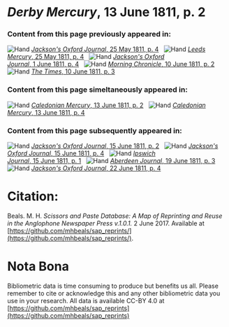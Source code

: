# *Derby Mercury*, 13 June 1811, p. 2  
  
### Content from this page previously appeared in:  
![Hand](http://scissorsandpaste.net/wp-content/uploads/2017/06/smallhandpointer.png) [*Jackson's Oxford Journal*, 25 May 1811, p. 4](https://mhbeals.github.io/sap_html/Jackson's-Oxford-Journal/Jackson's-Oxford-Journal-25-May-1811-p-4)  
![Hand](http://scissorsandpaste.net/wp-content/uploads/2017/06/smallhandpointer.png) [*Leeds Mercury*, 25 May 1811, p. 4](https://mhbeals.github.io/sap_html/Leeds-Mercury/Leeds-Mercury-25-May-1811-p-4)  
![Hand](http://scissorsandpaste.net/wp-content/uploads/2017/06/smallhandpointer.png) [*Jackson's Oxford Journal*, 1 June 1811, p. 4](https://mhbeals.github.io/sap_html/Jackson's-Oxford-Journal/Jackson's-Oxford-Journal-1-June-1811-p-4)  
![Hand](http://scissorsandpaste.net/wp-content/uploads/2017/06/smallhandpointer.png) [*Morning Chronicle*, 10 June 1811, p. 2](https://mhbeals.github.io/sap_html/Morning-Chronicle/Morning-Chronicle-10-June-1811-p-2)  
![Hand](http://scissorsandpaste.net/wp-content/uploads/2017/06/smallhandpointer.png) [*The Times*, 10 June 1811, p. 3](https://mhbeals.github.io/sap_html/The-Times/The-Times-10-June-1811-p-3)  
  
### Content from this page simeltaneously appeared in:  
![Hand](http://scissorsandpaste.net/wp-content/uploads/2017/06/smallhandpointer.png) [*Caledonian Mercury*, 13 June 1811, p. 2](https://mhbeals.github.io/sap_html/Caledonian-Mercury/Caledonian-Mercury-13-June-1811-p-2)  
![Hand](http://scissorsandpaste.net/wp-content/uploads/2017/06/smallhandpointer.png) [*Caledonian Mercury*, 13 June 1811, p. 4](https://mhbeals.github.io/sap_html/Caledonian-Mercury/Caledonian-Mercury-13-June-1811-p-4)  
  
### Content from this page subsequently appeared in:  
![Hand](http://scissorsandpaste.net/wp-content/uploads/2017/06/smallhandpointer.png) [*Jackson's Oxford Journal*, 15 June 1811, p. 2](https://mhbeals.github.io/sap_html/Jackson's-Oxford-Journal/Jackson's-Oxford-Journal-15-June-1811-p-2)  
![Hand](http://scissorsandpaste.net/wp-content/uploads/2017/06/smallhandpointer.png) [*Jackson's Oxford Journal*, 15 June 1811, p. 4](https://mhbeals.github.io/sap_html/Jackson's-Oxford-Journal/Jackson's-Oxford-Journal-15-June-1811-p-4)  
![Hand](http://scissorsandpaste.net/wp-content/uploads/2017/06/smallhandpointer.png) [*Ipswich Journal*, 15 June 1811, p. 1](https://mhbeals.github.io/sap_html/Ipswich-Journal/Ipswich-Journal-15-June-1811-p-1)  
![Hand](http://scissorsandpaste.net/wp-content/uploads/2017/06/smallhandpointer.png) [*Aberdeen Journal*, 19 June 1811, p. 3](https://mhbeals.github.io/sap_html/Aberdeen-Journal/Aberdeen-Journal-19-June-1811-p-3)  
![Hand](http://scissorsandpaste.net/wp-content/uploads/2017/06/smallhandpointer.png) [*Jackson's Oxford Journal*, 22 June 1811, p. 4](https://mhbeals.github.io/sap_html/Jackson's-Oxford-Journal/Jackson's-Oxford-Journal-22-June-1811-p-4)  


# Citation: 

Beals. M. H. *Scissors and Paste Database: A Map of Reprinting and Reuse in the Anglophone Newspaper Press v.1.0.1.* 2 June 2017. Available at [https://github.com/mhbeals/sap_reprints/](https://github.com/mhbeals/sap_reprints/). 

# Nota Bona

Bibliometric data is time consuming to produce but benefits us all. Please remember to cite or acknowledge this and any other bibliometric data you use in your research. All data is available CC-BY 4.0 at [https://github.com/mhbeals/sap_reprints](https://github.com/mhbeals/sap_reprints)